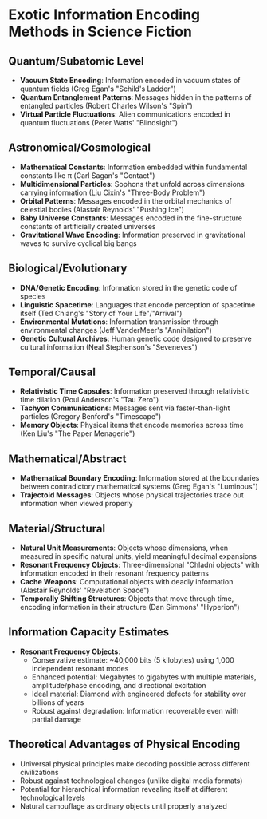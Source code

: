 # Exotic Information Encoding Methods in Science Fiction

## Quantum/Subatomic Level
- **Vacuum State Encoding**: Information encoded in vacuum states of quantum fields (Greg Egan's "Schild's Ladder")
- **Quantum Entanglement Patterns**: Messages hidden in the patterns of entangled particles (Robert Charles Wilson's "Spin")
- **Virtual Particle Fluctuations**: Alien communications encoded in quantum fluctuations (Peter Watts' "Blindsight")

## Astronomical/Cosmological
- **Mathematical Constants**: Information embedded within fundamental constants like π (Carl Sagan's "Contact")
- **Multidimensional Particles**: Sophons that unfold across dimensions carrying information (Liu Cixin's "Three-Body Problem")
- **Orbital Patterns**: Messages encoded in the orbital mechanics of celestial bodies (Alastair Reynolds' "Pushing Ice")
- **Baby Universe Constants**: Messages encoded in the fine-structure constants of artificially created universes
- **Gravitational Wave Encoding**: Information preserved in gravitational waves to survive cyclical big bangs

## Biological/Evolutionary
- **DNA/Genetic Encoding**: Information stored in the genetic code of species
- **Linguistic Spacetime**: Languages that encode perception of spacetime itself (Ted Chiang's "Story of Your Life"/"Arrival")
- **Environmental Mutations**: Information transmission through environmental changes (Jeff VanderMeer's "Annihilation")
- **Genetic Cultural Archives**: Human genetic code designed to preserve cultural information (Neal Stephenson's "Seveneves")

## Temporal/Causal
- **Relativistic Time Capsules**: Information preserved through relativistic time dilation (Poul Anderson's "Tau Zero")
- **Tachyon Communications**: Messages sent via faster-than-light particles (Gregory Benford's "Timescape")
- **Memory Objects**: Physical items that encode memories across time (Ken Liu's "The Paper Menagerie")

## Mathematical/Abstract
- **Mathematical Boundary Encoding**: Information stored at the boundaries between contradictory mathematical systems (Greg Egan's "Luminous")
- **Trajectoid Messages**: Objects whose physical trajectories trace out information when viewed properly

## Material/Structural
- **Natural Unit Measurements**: Objects whose dimensions, when measured in specific natural units, yield meaningful decimal expansions
- **Resonant Frequency Objects**: Three-dimensional "Chladni objects" with information encoded in their resonant frequency patterns
- **Cache Weapons**: Computational objects with deadly information (Alastair Reynolds' "Revelation Space")
- **Temporally Shifting Structures**: Objects that move through time, encoding information in their structure (Dan Simmons' "Hyperion")

## Information Capacity Estimates
- **Resonant Frequency Objects**:
  - Conservative estimate: ~40,000 bits (5 kilobytes) using 1,000 independent resonant modes
  - Enhanced potential: Megabytes to gigabytes with multiple materials, amplitude/phase encoding, and directional excitation
  - Ideal material: Diamond with engineered defects for stability over billions of years
  - Robust against degradation: Information recoverable even with partial damage

## Theoretical Advantages of Physical Encoding
- Universal physical principles make decoding possible across different civilizations
- Robust against technological changes (unlike digital media formats)
- Potential for hierarchical information revealing itself at different technological levels
- Natural camouflage as ordinary objects until properly analyzed
